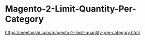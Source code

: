 # Magento-2-Limit-Quantity-Per-Category
https://meetanshi.com/magento-2-limit-quantity-per-category.html
